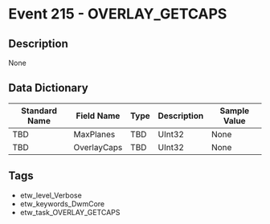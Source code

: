 # Event 215 - OVERLAY_GETCAPS

## Description
None

## Data Dictionary
|Standard Name|Field Name|Type|Description|Sample Value|
|---|---|---|---|---|
|TBD|MaxPlanes|TBD|UInt32|None|None|
|TBD|OverlayCaps|TBD|UInt32|None|None|

## Tags
* etw_level_Verbose
* etw_keywords_DwmCore
* etw_task_OVERLAY_GETCAPS